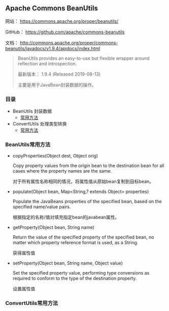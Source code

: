 ## Apache Commons BeanUtils

网站： https://commons.apache.org/proper/beanutils/

GitHub： https://github.com/apache/commons-beanutils

文档： http://commons.apache.org/proper/commons-beanutils/javadocs/v1.9.4/apidocs/index.html

> BeanUtils provides an easy-to-use but flexible wrapper around reflection and introspection.
> 
> 最新版本： 1.9.4 (Released 2019-08-13)
>
> 主要是用于JavaBean封装数据的操作。

### 目录
- BeanUtils 封装数据
    - [常用方法](#BeanUtils常用方法)
- ConvertUtils 处理类型转换
    - [常用方法](#ConvertUtils常用方法)



### BeanUtils常用方法

- copyProperties(Object dest, Object orig)
    
    Copy property values from the origin bean to the destination bean for all cases where the property names are the same.
    
    对于所有属性名称相同的情况，将属性值从原始bean复制到目标bean。

- populate(Object bean, Map<String,? extends Object> properties)

    Populate the JavaBeans properties of the specified bean, based on the specified name/value pairs.
    
    根据指定的名称/值对填充指定bean的javabean属性。
    
- getProperty(Object bean, String name)
    
    Return the value of the specified property of the specified bean, no matter which property reference format is used, as a String.
    
    获得属性值
    
- setProperty(Object bean, String name, Object value)
    
    Set the specified property value, performing type conversions as required to conform to the type of the destination property.
    
    设置属性值

### ConvertUtils常用方法

